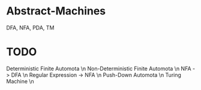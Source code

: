 # Abstract-Machines
DFA, NFA, PDA, TM
# TODO 
Deterministic Finite Automota \n
Non-Deterministic Finite Automota \n
NFA -> DFA \n
Regular Expression -> NFA \n
Push-Down Automota \n
Turing Machine \n

